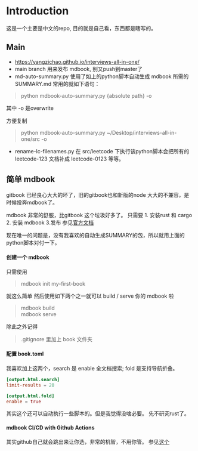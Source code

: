 # Introduction

这是一个主要是中文的repo, 目的就是自己看，东西都是瞎写的。

## Main

* https://yangzichao.github.io/interviews-all-in-one/
* main branch 用来发布 mdbook, 别又push到master了
* md-auto-summary.py 
使用了如上的python脚本自动生成 mdbook 所需的 SUMMARY.md 常用的就如下语句：       

> python mdbook-auto-summary.py {absolute path} -o      

其中 -o 是overwrite

方便复制
> python mdbook-auto-summary.py ~/Desktop/interviews-all-in-one/src -o

* rename-lc-filenames.py
在 src/leetcode 下执行该python脚本会把所有的 leetcode-123 文档补成 leetcode-0123 等等。

## 简单 mdbook

gitbook 已经良心大大的坏了，旧的gitbook也和新版的node 大大的不兼容，是时候投奔mdbook了。

mdbook 非常的舒服，比gitbook 这个垃圾好多了。
只需要 1. 安装rust 和 cargo 2. 安装 mdbook 3.发布
参见[官方文档](https://rust-lang.github.io/mdBook/guide/installation.html)

现在唯一的问题是，没有我喜欢的自动生成SUMMARY的包，所以就用上面的python脚本对付一下。

#### 创建一个 mdbook

只需使用

> mdbook init my-first-book

就这么简单
然后使用如下两个之一就可以 build / serve 你的 mdbook 啦
> mdbook build   
> mdbook serve

除此之外记得 

> .gitignore  里加上 book 文件夹

#### 配置 book.toml
我喜欢加上这两个，search 是 enable 全文档搜索; fold 是支持导航折叠。
```toml
[output.html.search]
limit-results = 20

[output.html.fold]
enable = true
```

其实这个还可以自动执行一些脚本的。但是我觉得没啥必要。
先不研究rust了。
#### mdbook CI/CD with Github Actions
其实github自己就会跳出来让你选，非常的机智，不用你管。
参见[这个](https://github.com/rust-lang/mdBook/wiki/Automated-Deployment%3A-GitHub-Actions)